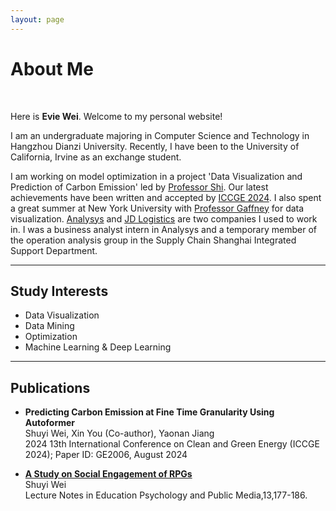 ```yaml
---
layout: page
---
```


# About Me

<!--<img src="https://caihanlin.com/caihanlin.jpg" class="floatpic">-->
<br>

Here is **Evie Wei**. Welcome to my personal website!<br>

I am an undergraduate majoring in Computer Science and Technology in Hangzhou Dianzi University. Recently, I have been to the University of California, Irvine as an exchange student.

I am working on model optimization in a project 'Data Visualization and Prediction of Carbon Emission' led by [Professor Shi](https://faculty.hdu.edu.cn/jsjxy/sxy2/main.htm). Our latest achievements have been written and accepted by [ICCGE 2024](https://iccge.org/). I also spent a great summer at New York University with [Professor Gaffney](https://www.sps.nyu.edu/homepage/academics/faculty-directory/20072-christopher-t-gaffney.html#about20072) for data visualization. [Analysys](https://www.analysys.cn/) and [JD Logistics](https://www.jdl.com/en/profile) are two companies I used to work in. I was a business analyst intern in Analysys and a temporary member of the operation analysis group in the Supply Chain Shanghai Integrated Support Department.<br>

---

## Study Interests

- Data Visualization
- Data Mining
- Optimization
- Machine Learning & Deep Learning


---

## Publications

- **Predicting Carbon Emission at Fine Time Granularity Using Autoformer**<br>Shuyi Wei, Xin You (Co-author), Yaonan Jiang<br>2024 13th International Conference on Clean and Green Energy (ICCGE 2024); Paper ID: 
GE2006, August 2024<br>

- **[A Study on Social Engagement of RPGs](https://doi.org/10.54254/2753-7048/13/20230879)**<br>Shuyi Wei<br>Lecture Notes in Education Psychology and Public 
Media,13,177-186. 


<br>


